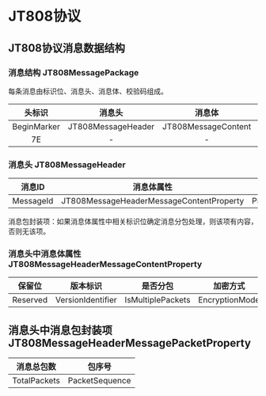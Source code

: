 # JT808协议

## JT808协议消息数据结构

### 消息结构 JT808MessagePackage

每条消息由标识位、消息头、消息体、校验码组成。

|   头标识    |       消息头       |       消息体        |  校验码  |  尾标识   |
| :---------: | :----------------: | :-----------------: | :------: | :-------: |
| BeginMarker | JT808MessageHeader | JT808MessageContent | Checksum | EndMarker |
|     7E      |         -          |          -          |    -     |    7E     |

### 消息头 JT808MessageHeader

|  消息ID   |                消息体属性                |   协议版本号    | 终端手机号  |  消息流水号  |              消息包封装项               |
| :-------: | :--------------------------------------: | :-------------: | :---------: | :----------: | :-------------------------------------: |
| MessageId | JT808MessageHeaderMessageContentProperty | ProtocolVersion | PhoneNumber | SerialNumber | JT808MessageHeaderMessagePacketProperty |

消息包封装项：如果消息体属性中相关标识位确定消息分包处理，则该项有内容，否则无该项。

### 消息头中消息体属性 JT808MessageHeaderMessageContentProperty

|  保留位  |     版本标识      |     是否分包      |    加密方式    |  消息体长度   |
| :------: | :---------------: | :---------------: | :------------: | :-----------: |
| Reserved | VersionIdentifier | IsMultiplePackets | EncryptionMode | ContentLength |

## 消息头中消息包封装项 JT808MessageHeaderMessagePacketProperty

|  消息总包数  |     包序号     |
| :----------: | :------------: |
| TotalPackets | PacketSequence |

